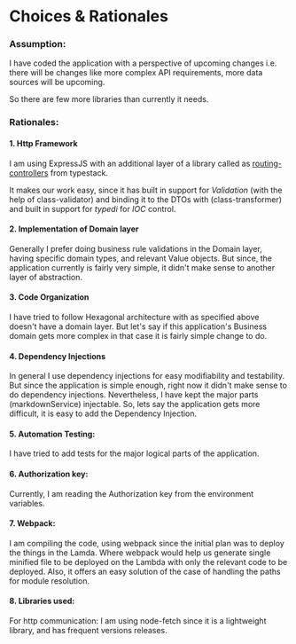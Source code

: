 # Choices & Rationales

### Assumption:

I have coded the application with a perspective of upcoming changes i.e. there will be changes like more complex API requirements, more data sources will be upcoming. 

So there are few more libraries than currently it needs.

### Rationales:
#### 1. Http Framework
I am using ExpressJS with an additional layer of a library called as [routing-controllers](https://github.com/typestack/routing-controllers) from typestack.

It makes our work easy, since it has built in support for *Validation* (with the help of class-validator) and binding it to the DTOs with (class-transformer) and built in support for *typedi* for *IOC* control. 

#### 2. Implementation of Domain layer
Generally I prefer doing business rule validations in the Domain layer, having specific domain types, and relevant Value objects. 
But since, the application currently is fairly very simple, it didn't make sense to another layer of abstraction.

#### 3. Code Organization
I have tried to follow Hexagonal architecture with as specified above doesn't have a domain layer. 
But let's say if this application's Business domain gets more complex in that case it is fairly simple change to do.

#### 4. Dependency Injections
In general I use dependency injections for easy modifiability and testability. 
But since the application is simple enough, right now it didn't make sense to do dependency injections.
Nevertheless, I have kept the major parts (markdownService) injectable. 
So, lets say the application gets more difficult, it is easy to add the Dependency Injection.

#### 5. Automation Testing: 
I have tried to add tests for the major logical parts of the application.

#### 6. Authorization key: 
Currently, I am reading the Authorization key from the environment variables.

#### 7. Webpack: 
I am compiling the code, using webpack since the initial plan was to deploy the things in the Lamda. Where webpack would help us generate single minified file to be deployed on the Lambda with only the relevant code to be deployed. Also, it offers an easy solution of the case of handling the paths for module resolution.

#### 8. Libraries used:
For http communication: I am using node-fetch since it is a lightweight library, and has frequent versions releases. 



